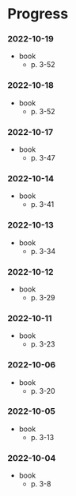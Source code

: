 # Progress

### 2022-10-19
- book
  - p. 3-52

### 2022-10-18
- book
  - p. 3-52

### 2022-10-17
- book
  - p. 3-47

### 2022-10-14
- book
  - p. 3-41

### 2022-10-13
- book
  - p. 3-34

### 2022-10-12
- book
  - p. 3-29

### 2022-10-11
- book
  - p. 3-23

### 2022-10-06
- book
  - p. 3-20

### 2022-10-05
- book
  - p. 3-13

### 2022-10-04
- book
  - p. 3-8
